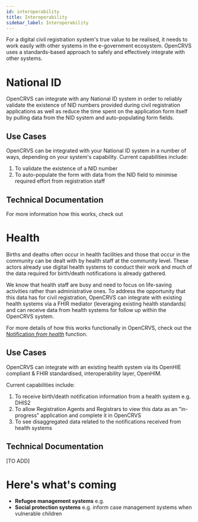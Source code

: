 ```yaml
---
id: interoperability
title: Interoperability
sidebar_label: Interoperability
---
```


For a digital civil registration system's true value to be realised, it needs to work easily with other systems in the e-government ecosystem. OpenCRVS uses a standards-based approach to safely and effectively integrate with other systems.

# National ID

OpenCRVS can integrate with any National ID system in order to reliably validate the existence of NID numbers provided during civil registration applications as well as reduce the time spent on the application form itself by pulling data from the NID system and auto-populating form fields.

## Use Cases

OpenCRVS can be integrated with your National ID system in a number of ways, depending on your system's capability. Current capabilities include:

1. To validate the existence of a NID number
2. To auto-populate the form with data from the NID field to minimise required effort from registration staff

## Technical Documentation

For more information how this works, check out

# Health

Births and deaths often occur in health facilities and those that occur in the community can be dealt with by health staff at the community level. These actors already use digital health systems to conduct their work and much of the data required for birth/death notifications is already gathered.

We know that health staff are busy and need to focus on life-saving activities rather than administrative ones. To address the opportunity that this data has for civil registration, OpenCRVS can integrate with existing health systems via a FHIR mediator (leveraging existing health standards) and can receive data from health systems for follow up within the OpenCRVS system.

For more details of how this works functionally in OpenCRVS, check out the [Notification _from health_](https://www.notion.so/Notification-from-health-d0dd09f919914ef6bb221324be9bd190) function.

## Use Cases

OpenCRVS can integrate with an existing health system via its OpenHIE compliant & FHIR standardised, interoperability layer, OpenHIM.

Current capabilities include:

1. To receive birth/death notification information from a health system e.g. DHIS2
2. To allow Registration Agents and Registrars to view this data as an "in-progress" application and complete it in OpenCRVS
3. To see disaggregated data related to the notifications received from health systems

## Technical Documentation

[TO ADD]

# Here's what's coming

- **Refugee management systems** e.g.
- **Social protection systems** e.g. inform case management systems when vulnerable children

